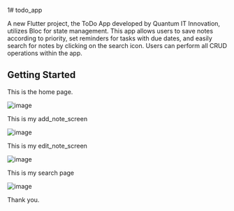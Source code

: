 1# todo_app

A new Flutter project, the ToDo App developed by Quantum IT Innovation, utilizes Bloc for state management. This app allows users to save notes according to priority, set reminders for tasks with due dates, and easily search for notes by clicking on the search icon. Users can perform all CRUD operations within the app.

## Getting Started

This is the home page.

![image](https://github.com/KaminiGairola/ToDoList_App_Quantum_It_Innovation/assets/161557431/91e536f8-25d4-45c8-86fc-d5e1ed8aaf68)


This is my add_note_screen

![image](https://github.com/KaminiGairola/ToDoList_App_Quantum_It_Innovation/assets/161557431/d9a34171-2253-474b-bd41-892f2e8e19b6)


This is my edit_note_screen

![image](https://github.com/KaminiGairola/ToDoList_App_Quantum_It_Innovation/assets/161557431/66a4e684-d583-45b3-acda-67a3fc365498)


This is my search page

![image](https://github.com/KaminiGairola/ToDoList_App_Quantum_It_Innovation/assets/161557431/cb42d110-fb59-427c-98fb-fba01b2a964b)


Thank you.

